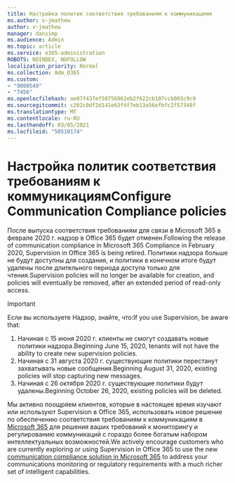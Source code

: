 ```yaml
---
title: Настройка политик соответствия требованиям к коммуникациям
ms.author: v-jmathew
author: v-jmathew
manager: dansimp
ms.audience: Admin
ms.topic: article
ms.service: o365-administration
ROBOTS: NOINDEX, NOFOLLOW
localization_priority: Normal
ms.collection: Adm_O365
ms.custom:
- "9000549"
- "7456"
ms.openlocfilehash: ae07f437ef50756862eb2f622cb107ccb003c9c9
ms.sourcegitcommit: c202c0df2d141e63f4f7eb13a56efbfc2f57348f
ms.translationtype: MT
ms.contentlocale: ru-RU
ms.lasthandoff: 03/05/2021
ms.locfileid: "50510174"
---
```

# <a name="configure-communication-compliance-policies"></a><span data-ttu-id="85a25-102">Настройка политик соответствия требованиям к коммуникациям</span><span class="sxs-lookup"><span data-stu-id="85a25-102">Configure Communication Compliance policies</span></span>

<span data-ttu-id="85a25-103">После выпуска соответствия требованиям для связи в Microsoft 365 в феврале 2020 г. надзор в Office 365 будет отменен.</span><span class="sxs-lookup"><span data-stu-id="85a25-103">Following the release of communication compliance in Microsoft 365 Compliance in February 2020, Supervision in Office 365 is being retired.</span></span> <span data-ttu-id="85a25-104">Политики надзора больше не будут доступны для создания, и политики в конечном итоге будут удалены после длительного периода доступа только для чтения.</span><span class="sxs-lookup"><span data-stu-id="85a25-104">Supervision policies will no longer be available for creation, and policies will eventually be removed, after an extended period of read-only access.</span></span>

> [!IMPORTANT]
> <span data-ttu-id="85a25-105">Если вы используете Надзор, знайте, что:</span><span class="sxs-lookup"><span data-stu-id="85a25-105">If you use Supervision, be aware that:</span></span>
>
> 1. <span data-ttu-id="85a25-106">Начиная с 15 июня 2020 г. клиенты не смогут создавать новые политики надзора.</span><span class="sxs-lookup"><span data-stu-id="85a25-106">Beginning June 15, 2020, tenants will not have the ability to create new supervision policies.</span></span>
> 2. <span data-ttu-id="85a25-107">Начиная с 31 августа 2020 г. существующие политики перестанут захватывать новые сообщения.</span><span class="sxs-lookup"><span data-stu-id="85a25-107">Beginning August 31, 2020, existing policies will stop capturing new messages.</span></span>
> 3. <span data-ttu-id="85a25-108">Начиная с 26 октября 2020 г. существующие политики будут удалены.</span><span class="sxs-lookup"><span data-stu-id="85a25-108">Beginning October 26, 2020, existing policies will be deleted.</span></span>

<span data-ttu-id="85a25-109">Мы активно поощряем клиентов, которые в настоящее время изучают или используют Supervision в Office 365, использовать новое решение по обеспечению соответствия требованиям к коммуникациям в [Microsoft 365](https://go.microsoft.com/fwlink/?linkid=2128593) для решения ваших требований к мониторингу и регулированию коммуникаций с гораздо более богатым набором интеллектуальных возможностей.</span><span class="sxs-lookup"><span data-stu-id="85a25-109">We actively encourage customers who are currently exploring or using Supervision in Office 365 to use the new [communication compliance solution in Microsoft 365](https://go.microsoft.com/fwlink/?linkid=2128593) to address your communications monitoring or regulatory requirements with a much richer set of intelligent capabilities.</span></span>
